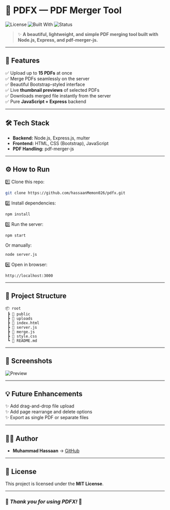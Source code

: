 
# 🌟 PDFX — PDF Merger Tool

![License](https://img.shields.io/badge/license-MIT-green)
![Built With](https://img.shields.io/badge/Built%20With-Node.js-blue)
![Status](https://img.shields.io/badge/status-Active-brightgreen)

> ✨ **A beautiful, lightweight, and simple PDF merging tool built with Node.js, Express, and pdf-merger-js.**

---

## 🚀 Features

✅ Upload up to **15 PDFs** at once  
✅ Merge PDFs seamlessly on the server  
✅ Beautiful Bootstrap-styled interface  
✅ Live **thumbnail previews** of selected PDFs  
✅ Downloads merged file instantly from the server  
✅ Pure **JavaScript + Express** backend

---

## 🛠️ Tech Stack

- **Backend:** Node.js, Express.js, multer
- **Frontend:** HTML, CSS (Bootstrap), JavaScript
- **PDF Handling:** pdf-merger-js

---

## ⚙️ How to Run

1️⃣ Clone this repo:
```bash
git clone https://github.com/hassaanMemon026/pdfx.git
```

2️⃣ Install dependencies:
```bash
npm install
```

3️⃣ Run the server:
```bash
npm start
```
Or manually:
```bash
node server.js
```

4️⃣ Open in browser:
```
http://localhost:3000
```

---

## 📂 Project Structure

```
📦 root
 ┣ 📂 public
 ┣ 📂 uploads
 ┣ 📄 index.html
 ┣ 📄 server.js
 ┣ 📄 merge.js
 ┣ 📄 style.css
 ┗ 📄 README.md
```

---

## 📸 Screenshots

![Preview](https://via.placeholder.com/600x300.png?text=PDFX+Preview)

---

## 💡 Future Enhancements

✨ Add drag-and-drop file upload  
✨ Add page rearrange and delete options  
✨ Export as single PDF or separate files

---

## 🧑‍💻 Author

- **Muhammad Hassaan** → [GitHub](https://github.com/hassaanMemon026)

---

## 📄 License

This project is licensed under the **MIT License**.

---

### 🌈 _Thank you for using PDFX!_ 🚀
